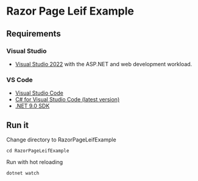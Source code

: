 # Razor Page Leif Example

## Requirements

### Visual Studio

* [Visual Studio 2022](https://visualstudio.microsoft.com/vs/#download) with the ASP.NET and web development workload.

### VS Code

* [Visual Studio Code](https://code.visualstudio.com/download)
* [C# for Visual Studio Code (latest version)](https://marketplace.visualstudio.com/items?itemName=ms-dotnettools.csharp)
* [.NET 9.0 SDK](https://dotnet.microsoft.com/download/dotnet/9.0)

## Run it

Change directory to RazorPageLeifExample

```shell
cd RazorPageLeifExample
```

Run with hot reloading

```shell
dotnet watch
```

